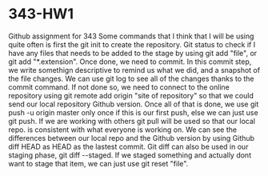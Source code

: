 # 343-HW1
Github assignment for 343
Some commands that I think that I will be using quite often is first the git init to create the repository. Git status to check if I have any files that needs to be added to the stage by using git add "file", or git add "*.extension". Once done, we need to commit. In this commit step, we write somethign descriptive to remind us what we did, and a snapshot of the file changes. We can use git log to see all of the changes thanks to the commit command. If not done so, we need to connect to the online repository using git remote add origin "site of repository" so that we could send our local repository Github version. Once all of that is done, we use git push -u origin master only once if this is our first push, else we can just use git push. If we are working with others git pull will be used so that our local repo. is consistent with what everyone is working on. We can see the differences between our local repo and the Github version by using Github diff HEAD as HEAD as the lastest commit. Git diff can also be used in our staging phase, git diff --staged. If we staged something and actually dont want to stage that item, we can just use git reset "file".

